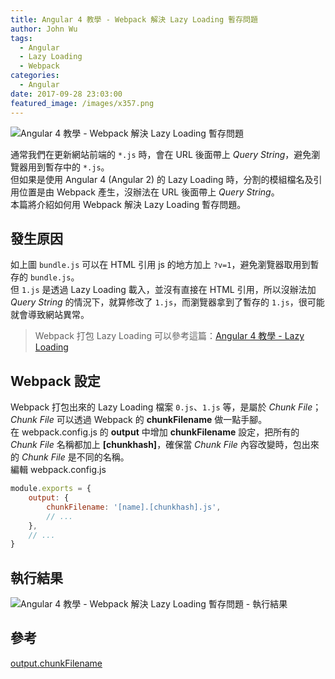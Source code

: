 ```yaml
---
title: Angular 4 教學 - Webpack 解決 Lazy Loading 暫存問題
author: John Wu
tags:
  - Angular
  - Lazy Loading
  - Webpack
categories:
  - Angular
date: 2017-09-28 23:03:00
featured_image: /images/x357.png
---
```

![Angular 4 教學 - Webpack 解決 Lazy Loading 暫存問題](/images/x357.png)  

通常我們在更新網站前端的 `*.js` 時，會在 URL 後面帶上 *Query String*，避免瀏覽器用到暫存中的 `*.js`。  
但如果是使用 Angular 4 (Angular 2) 的 Lazy Loading 時，分割的模組檔名及引用位置是由 Webpack 產生，沒辦法在 URL 後面帶上 *Query String*。  
本篇將介紹如何用 Webpack 解決 Lazy Loading 暫存問題。  

<!-- more -->

## 發生原因

如上圖 `bundle.js` 可以在 HTML 引用 js 的地方加上 `?v=1`，避免瀏覽器取用到暫存的 `bundle.js`。  
但 `1.js` 是透過 Lazy Loading 載入，並沒有直接在 HTML 引用，所以沒辦法加 *Query String* 的情況下，就算修改了 `1.js`，而瀏覽器拿到了暫存的 `1.js`，很可能就會導致網站異常。  

> Webpack 打包 Lazy Loading 可以參考這篇：[Angular 4 教學 - Lazy Loading](/article/asp-net-core-angular-4-教學-lazy-loading.html)

## Webpack 設定

Webpack 打包出來的 Lazy Loading 檔案 `0.js`、`1.js` 等，是屬於 *Chunk File*；*Chunk File* 可以透過 Webpack 的 **chunkFilename** 做一點手腳。  
在 webpack.config.js 的 **output** 中增加 **chunkFilename** 設定，把所有的 *Chunk File* 名稱都加上 **[chunkhash]**，確保當 *Chunk File* 內容改變時，包出來的 *Chunk File* 是不同的名稱。  
編輯 webpack.config.js  

```js
module.exports = {
    output: {
        chunkFilename: '[name].[chunkhash].js',
        // ...
    },
    // ...
}
```

## 執行結果

![Angular 4 教學 - Webpack 解決 Lazy Loading 暫存問題 - 執行結果](/images/x358.png)  

## 參考

[output.chunkFilename](https://webpack.js.org/configuration/output/#output-chunkfilename)  
